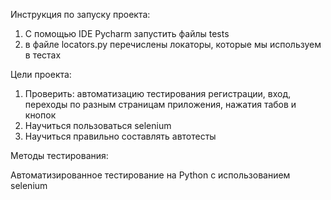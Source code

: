 Инструкция по запуску проекта:

1) С помощью IDE Pycharm запустить файлы tests
2) в файле locators.py перечислены локаторы, которые мы используем в тестах

Цели проекта:

1) Проверить: автоматизацию тестирования регистрации, вход, переходы по разным страницам приложения, нажатия табов и кнопок
2) Научиться пользоваться selenium
3) Научиться правильно составлять автотесты

Методы тестирования:

Автоматизированное тестирование на Python с использованием selenium